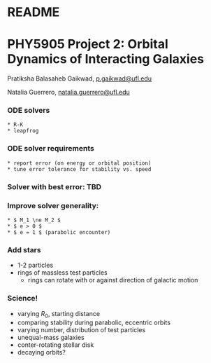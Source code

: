 # README #

# PHY5905 Project 2: Orbital Dynamics of Interacting Galaxies

Pratiksha Balasaheb Gaikwad, p.gaikwad@ufl.edu

Natalia Guerrero, natalia.guerrero@ufl.edu




### ODE solvers
    * R-K
    * leapfrog

### ODE solver requirements
    * report error (on energy or orbital position)
    * tune error tolerance for stability vs. speed

### Solver with best error: TBD

### Improve solver generality:
    * $ M_1 \ne M_2 $
    * $ e > 0 $
    * $ e = 1 $ (parabolic encounter)

  
### Add stars
* 1-2 particles
* rings of massless test particles
    * rings can rotate with or against direction of galactic motion

### Science!
* varying $R_0$, starting distance
* comparing stability during parabolic, eccentric orbits
* varying number, distribution of test particles
* unequal-mass galaxies
* conter-rotating stellar disk
* decaying orbits?


